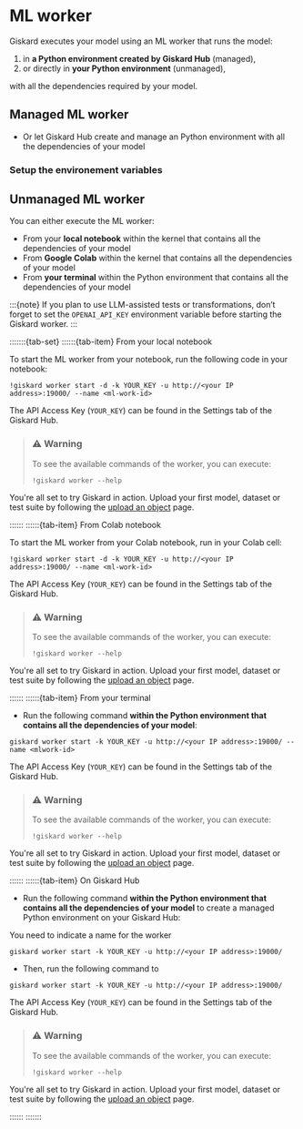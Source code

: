 # ML worker

Giskard executes your model using an ML worker that runs the model:

1. in **a Python environment created by Giskard Hub** (managed),
2. or directly in **your Python environment** (unmanaged),

with all the dependencies required by your model.

## Managed ML worker

- Or let Giskard Hub create and manage an Python environment with all the dependencies of your model


### Setup the environement variables

<!-- TODO: Allow to set env variables -->

## Unmanaged ML worker

You can either execute the ML worker:

- From your **local notebook** within the kernel that contains all the dependencies of your model
- From **Google Colab** within the kernel that contains all the dependencies of your model
- From **your terminal** within the Python environment that contains all the dependencies of your model

:::{note}
If you plan to use LLM-assisted tests or transformations, don’t forget to set the ``OPENAI_API_KEY`` environment
variable before starting the Giskard worker.
:::

:::::::{tab-set}
::::::{tab-item} From your local notebook

To start the ML worker from your notebook, run the following code in your notebook:

```
!giskard worker start -d -k YOUR_KEY -u http://<your IP address>:19000/ --name <ml-work-id>
```

The API Access Key (`YOUR_KEY`) can be found in the Settings tab of the Giskard Hub.


> ### ⚠️ Warning
> To see the available commands of the worker, you can execute:
>```
>!giskard worker --help
>```

You're all set to try Giskard in action. Upload your first model, dataset or test suite by following the [upload an object](../../../upload/index.md) page.

::::::
::::::{tab-item} From Colab notebook

To start the ML worker from your Colab notebook, run in your Colab cell:

```
!giskard worker start -d -k YOUR_KEY -u http://<your IP address>:19000/ --name <ml-work-id>
```
The API Access Key (`YOUR_KEY`) can be found in the Settings tab of the Giskard Hub.

> ### ⚠️ Warning
> To see the available commands of the worker, you can execute:
>```
>!giskard worker --help
>```

You're all set to try Giskard in action. Upload your first model, dataset or test suite by following the [upload an object](../../../upload/index.md) page.

::::::
::::::{tab-item} From your terminal

* Run the following command **within the Python environment that contains all the dependencies of your model**:

```
giskard worker start -k YOUR_KEY -u http://<your IP address>:19000/ --name <mlwork-id>
```
The API Access Key (`YOUR_KEY`) can be found in the Settings tab of the Giskard Hub.

> ### ⚠️ Warning
> To see the available commands of the worker, you can execute:
>```
>!giskard worker --help
>```

You're all set to try Giskard in action. Upload your first model, dataset or test suite by following the [upload an object](../../../upload/index.md) page.

::::::
::::::{tab-item} On Giskard Hub

* Run the following command **within the Python environment that contains all the dependencies of your model** to create a managed Python environment on your Giskard Hub:


You need to indicate a name for the worker

```
giskard worker start -k YOUR_KEY -u http://<your IP address>:19000/
```

* Then, run the following command to

```
giskard worker start -k YOUR_KEY -u http://<your IP address>:19000/
```

The API Access Key (`YOUR_KEY`) can be found in the Settings tab of the Giskard Hub.

> ### ⚠️ Warning
> To see the available commands of the worker, you can execute:
>```
>!giskard worker --help
>```

You're all set to try Giskard in action. Upload your first model, dataset or test suite by following the [upload an object](../../../upload/index.md) page.

::::::
:::::::

